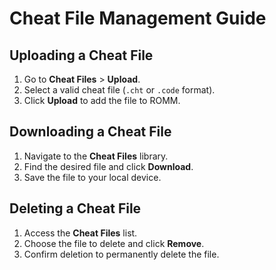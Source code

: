 # Cheat File Management Guide

## Uploading a Cheat File

1. Go to **Cheat Files** > **Upload**.
2. Select a valid cheat file (`.cht` or `.code` format).
3. Click **Upload** to add the file to ROMM.

## Downloading a Cheat File

1. Navigate to the **Cheat Files** library.
2. Find the desired file and click **Download**.
3. Save the file to your local device.

## Deleting a Cheat File

1. Access the **Cheat Files** list.
2. Choose the file to delete and click **Remove**.
3. Confirm deletion to permanently delete the file.
